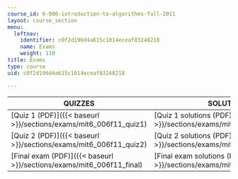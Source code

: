 ```yaml
---
course_id: 6-006-introduction-to-algorithms-fall-2011
layout: course_section
menu:
  leftnav:
    identifier: c0f2d196d4a615c1014eceaf83248218
    name: Exams
    weight: 110
title: Exams
type: course
uid: c0f2d196d4a615c1014eceaf83248218

---
```


| QUIZZES | SOLUTIONS |
| --- | --- |
| [Quiz 1 (PDF)]({{< baseurl >}}/sections/exams/mit6_006f11_quiz1) | [Quiz 1 solutions (PDF)]({{< baseurl >}}/sections/exams/mit6_006f11_quiz1_sol) |
| [Quiz 2 (PDF)]({{< baseurl >}}/sections/exams/mit6_006f11_quiz2) | [Quiz 2 solutions (PDF)]({{< baseurl >}}/sections/exams/mit6_006f11_quiz2_sol) |
| [Final exam (PDF)]({{< baseurl >}}/sections/exams/mit6_006f11_final) | [Final exam solutions (PDF)]({{< baseurl >}}/sections/exams/mit6_006f11_final_sol)
